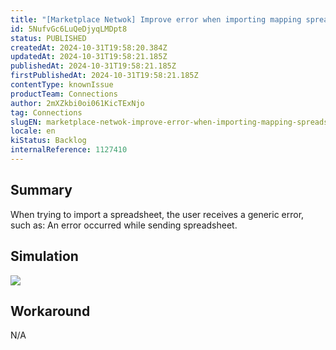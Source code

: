 ```yaml
---
title: "[Marketplace Netwok] Improve error when importing mapping spreadsheet"
id: 5NufvGc6LuQeDjyqLMDpt8
status: PUBLISHED
createdAt: 2024-10-31T19:58:20.384Z
updatedAt: 2024-10-31T19:58:21.185Z
publishedAt: 2024-10-31T19:58:21.185Z
firstPublishedAt: 2024-10-31T19:58:21.185Z
contentType: knownIssue
productTeam: Connections
author: 2mXZkbi0oi061KicTExNjo
tag: Connections
slugEN: marketplace-netwok-improve-error-when-importing-mapping-spreadsheet
locale: en
kiStatus: Backlog
internalReference: 1127410
---
```


## Summary


When trying to import a spreadsheet, the user receives a generic error, such as: An error occurred while sending spreadsheet.


##

## Simulation



 ![](https://vtexhelp.zendesk.com/attachments/token/ocxWNQ2WYbzEeXm0E3mVqrXPu/?name=image.png)


##

## Workaround


N/A





